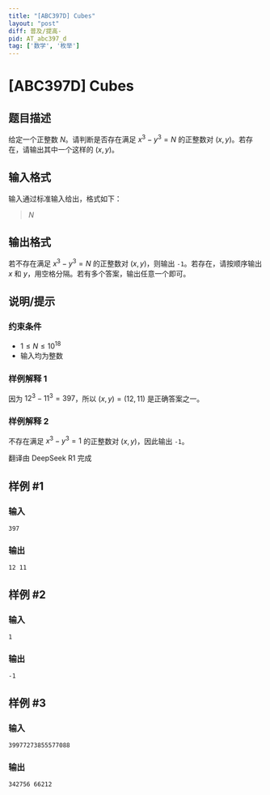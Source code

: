 ```yaml
---
title: "[ABC397D] Cubes"
layout: "post"
diff: 普及/提高-
pid: AT_abc397_d
tag: ['数学', '枚举']
---
```


# [ABC397D] Cubes

## 题目描述

[problemUrl]: https://atcoder.jp/contests/abc397/tasks/abc397_d

给定一个正整数 $N$。请判断是否存在满足 $x^3 - y^3 = N$ 的正整数对 $(x, y)$。若存在，请输出其中一个这样的 $(x, y)$。

## 输入格式

输入通过标准输入给出，格式如下：

> $N$

## 输出格式

若不存在满足 $x^3 - y^3 = N$ 的正整数对 $(x, y)$，则输出 `-1`。若存在，请按顺序输出 $x$ 和 $y$，用空格分隔。若有多个答案，输出任意一个即可。

## 说明/提示

### 约束条件

- $1 \leq N \leq 10^{18}$
- 输入均为整数

### 样例解释 1

因为 $12^3 - 11^3 = 397$，所以 $(x, y) = (12, 11)$ 是正确答案之一。

### 样例解释 2

不存在满足 $x^3 - y^3 = 1$ 的正整数对 $(x, y)$，因此输出 `-1`。

翻译由 DeepSeek R1 完成

## 样例 #1

### 输入

```
397
```

### 输出

```
12 11
```

## 样例 #2

### 输入

```
1
```

### 输出

```
-1
```

## 样例 #3

### 输入

```
39977273855577088
```

### 输出

```
342756 66212
```

